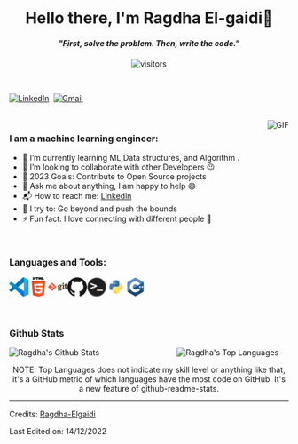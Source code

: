 
<p>
  <h1 align="center"><b>Hello there, I'm Ragdha El-gaidi👋</b></h1>
</p>

<p>
  <h4 align="center"><b><i>"First, solve the problem. Then, write the code."</i></b></h4>
</p>

<p align="center">
    <img align="center" alt="visitors" src="https://gpvc.arturio.dev/Ragdha-Elgaidi" />
</p>

<p align="center">
<br>

<a href="https://www.linkedin.com/in/ragdha-elgaidi-9040a01b9/"><img src="https://img.shields.io/badge/linkedin-%230077B5.svg?&style=for-the-badge&logo=linkedin&logoColor=white" alt="LinkedIn" /></a>&nbsp;
 <a href="https://ragdhaelgaidi@gmail.com/"><img src="https://img.shields.io/badge/gmail-%230077B5.svg?&style=for-the-badge&logo=gmial&logoColor=red" alt="Gmail" /></a>&nbsp;

</p>

<br>

<img align="right" height="200px" alt="GIF" src="https://media.tenor.com/Yzeh4Z4UQuAAAAAC/viciadoemcodar.gif" />

### I am a machine learning engineer:
- 🌱 I’m currently learning  ML,Data structures, and Algorithm .
- 👯 I’m looking to collaborate with other Developers :wink:
- 🥅 2023 Goals: Contribute to Open Source projects
- 💬 Ask me about anything, I am happy to help :smile:
- 📬 How to reach me: [Linkedin](https://www.linkedin.com/in/ragdha-elgaidi-9040a01b9/)
- 🧗 I try to: Go beyond and push the bounds
- ⚡ Fun fact: I love connecting with different people :raised_hands:

<br>

### Languages and Tools: 

<img align="left" alt="Visual Studio Code" width="35px" src="https://raw.githubusercontent.com/github/explore/80688e429a7d4ef2fca1e82350fe8e3517d3494d/topics/visual-studio-code/visual-studio-code.png" />
<img align="left" alt="HTML5" width="35px" src="https://raw.githubusercontent.com/github/explore/80688e429a7d4ef2fca1e82350fe8e3517d3494d/topics/html/html.png" />
<img align="left" alt="Git" width="35px" src="https://raw.githubusercontent.com/github/explore/80688e429a7d4ef2fca1e82350fe8e3517d3494d/topics/git/git.png" />
<img align="left" alt="GitHub" width="35px" src="https://raw.githubusercontent.com/github/explore/78df643247d429f6cc873026c0622819ad797942/topics/github/github.png" />
<img align="left" alt="HTML5" width="35px" src="https://raw.githubusercontent.com/github/explore/80688e429a7d4ef2fca1e82350fe8e3517d3494d/topics/terminal/terminal.png" />
<img align="left" alt="HTML5" width="35px" src="https://raw.githubusercontent.com/github/explore/80688e429a7d4ef2fca1e82350fe8e3517d3494d/topics/python/python.png" />
<img align="left" alt="HTML5" width="35px" src="https://raw.githubusercontent.com/github/explore/80688e429a7d4ef2fca1e82350fe8e3517d3494d/topics/cpp/cpp.png" />
<br>
<br>
<br>
<br>



### Github Stats

<img align="left" src="https://github.com/Ragdha-Elgaidi&&show_icons=true&include_all_commits=true&title_color=fff&icon_color=79ff97&text_color=efefef&bg_color=24292e" alt="Ragdha's Github Stats" width="60%">
  
<img src="https://github-readme-stats.vercel.app/api/top-langs/?username=Ragdha-Elgaidi&show_icons=true&hide_border=true&theme=radical" width="37%" alt="Ragdha's Top Languages">

<p align="center">
    NOTE: Top Languages does not indicate my skill level or anything like that, it's a GitHub metric of which languages have the most code on GitHub. It's a new feature of github-readme-stats.
</p>

-----
Credits: [Ragdha-Elgaidi](https://github.com/Ragdha-Elgaidi)

Last Edited on: 14/12/2022
